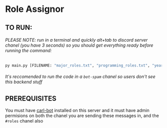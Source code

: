 # Role Assignor

## TO RUN:

###### PLEASE NOTE: run in a terminal and quickly alt+tab to discord server chanel (you have 3 seconds) so you should get everything ready before running the command:

```bash
py main.py [FILENAME: "major_roles.txt", "programming_roles.txt", "year_roles.txt"]
```

###### It's reccomended to run the code in a `bot-spam` chanel so users don't see this backend stuff

## PREREQUISITES

You must have [carl-bot](https://carl.gg/) installed on this server and it must have admin permisions on both the chanel you are sending these messages in, and the `#roles` chanel also
